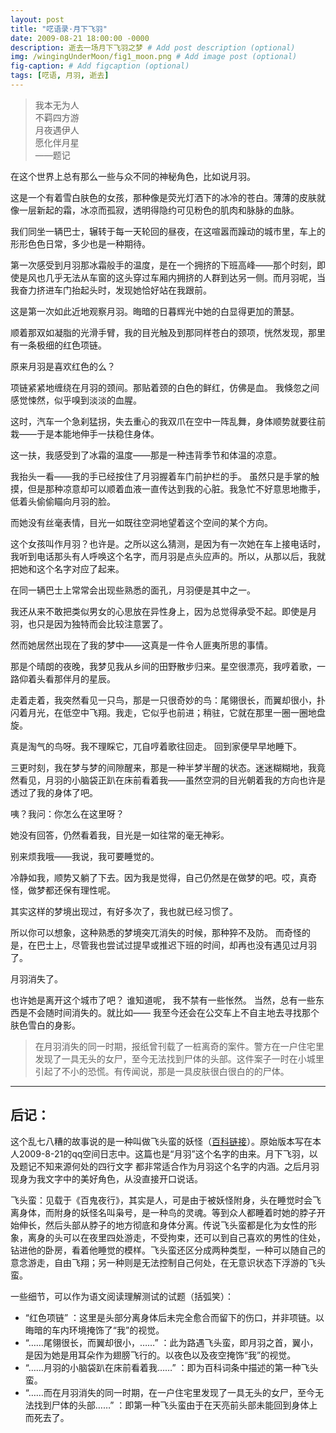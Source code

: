 ```yaml
---
layout: post
title: "呓语录·月下飞羽"
date: 2009-08-21 18:00:00 -0000
description: 逝去一场月下飞羽之梦 # Add post description (optional)
img: /wingingUnderMoon/fig1_moon.png # Add image post (optional)
fig-caption: # Add figcaption (optional)
tags: [呓语, 月羽, 逝去]
---
```



>我本无为人\
不羁四方游\
月夜遇伊人\
愿化伴月星\
——题记

在这个世界上总有那么一些与众不同的神秘角色，比如说月羽。 

这是一个有着雪白肤色的女孩，那种像是荧光灯洒下的冰冷的苍白。薄薄的皮肤就像一层新起的霜，冰凉而孤寂，透明得隐约可见粉色的肌肉和脉脉的血脉。

我们同坐一辆巴士，辗转于每一天轮回的昼夜，在这喧嚣而躁动的城市里，车上的形形色色日常，多少也是一种期待。


第一次感受到月羽那冰霜般手的温度，是在一个拥挤的下班高峰——那个时刻，即使是风也几乎无法从车窗的这头穿过车厢内拥挤的人群到达另一侧。而月羽呢，当我奋力挤进车门抬起头时，发现她恰好站在我跟前。

这是第一次如此近地观察月羽。晦暗的日暮辉光中她的白显得更加的萧瑟。

顺着那双如凝脂的光滑手臂，我的目光触及到那同样苍白的颈项，恍然发现，那里有一条极细的红色项链。

原来月羽是喜欢红色的么？

项链紧紧地缠绕在月羽的颈间。那贴着颈的白色的鲜红，仿佛是血。
我倏忽之间感觉悚然，似乎嗅到淡淡的血腥。

这时，汽车一个急刹猛拐，失去重心的我双爪在空中一阵乱舞，身体顺势就要往前栽——于是本能地伸手一扶稳住身体。 

这一扶，我感受到了冰霜的温度——那是一种违背季节和体温的凉意。

我抬头一看——我的手已经按住了月羽握着车门前护栏的手。 
虽然只是手掌的触摸，但是那种凉意却可以顺着血液一直传达到我的心脏。我急忙不好意思地撒手，低着头偷偷瞄向月羽的脸。

而她没有丝毫表情，目光一如既往空洞地望着这个空间的某个方向。

这个女孩叫作月羽？也许是。之所以这么猜测，是因为有一次她在车上接电话时，我听到电话那头有人呼唤这个名字，而月羽是点头应声的。所以，从那以后，我就把她和这个名字对应了起来。

在同一辆巴士上常常会出现些熟悉的面孔，月羽便是其中之一。 

我还从来不敢把类似男女的心思放在异性身上，因为总觉得承受不起。即使是月羽，也只是因为独特而会比较注意罢了。

然而她居然出现在了我的梦中——这真是一件令人匪夷所思的事情。 

那是个晴朗的夜晚，我梦见我从乡间的田野散步归来。星空很漂亮，我哼着歌，一路仰着头看那伴月的星辰。

走着走着，我突然看见一只鸟，那是一只很奇妙的鸟：尾翎很长，而翼却很小，扑闪着月光，在低空中飞翔。我走，它似乎也前进；稍驻，它就在那里一圈一圈地盘旋。 

真是淘气的鸟呀。我不理睬它，兀自哼着歌往回走。 回到家便早早地睡下。

三更时刻，我在梦与梦的间隙醒来，那是一种半梦半醒的状态。迷迷糊糊地，我竟然看见，月羽的小脑袋正趴在床前看着我——虽然空洞的目光朝着我的方向也许是透过了我的身体了吧。

咦？我问：你怎么在这里呀？ 

她没有回答，仍然看着我，目光是一如往常的毫无神彩。 

别来烦我哦——我说，我可要睡觉的。

冷静如我，顺势又躺了下去。因为我是觉得，自己仍然是在做梦的吧。哎，真奇怪，做梦都还保有理性呢。 

其实这样的梦境出现过，有好多次了，我也就已经习惯了。

所以你可以想象，这种熟悉的梦境突兀消失的时候，那种猝不及防。
而奇怪的是，在巴士上，尽管我也尝试过提早或推迟下班的时间，却再也没有遇见过月羽了。

月羽消失了。

也许她是离开这个城市了吧？
谁知道呢，
我不禁有一些怅然。
当然，总有一些东西是不会随时间消失的。就比如——
我至今还会在公交车上不自主地去寻找那个肤色雪白的身影。

>在月羽消失的同一时期，报纸曾刊载了一桩离奇的案件。警方在一户住宅里发现了一具无头的女尸，至今无法找到尸体的头部。这件案子一时在小城里引起了不小的恐慌。有传闻说，那是一具皮肤很白很白的的尸体。

***
## 后记：
这个乱七八糟的故事说的是一种叫做飞头蛮的妖怪（[百科链接](http://baike.baidu.com/view/106710.htm)）。原始版本写在本人2009-8-21的qq空间日志中。这篇也是“月羽”这个名字的由来。月下飞羽，以及题记不知来源何处的四行文字 都非常适合作为月羽这个名字的内涵。之后月羽现身为我文字中的美好角色，从没直接开口说话。

飞头蛮：见载于《百鬼夜行》，其实是人，可是由于被妖怪附身，头在睡觉时会飞离身体，而附身的妖怪名叫枭号，是一种鸟的灵魂。等到众人都睡着时她的脖子开始伸长，然后头部从脖子的地方彻底和身体分离。传说飞头蛮都是化为女性的形象，离身的头可以在夜里四处游走，不受拘束，还可以到自己喜欢的男性的住处，钻进他的卧房，看着他睡觉的模样。飞头蛮还区分成两种类型，一种可以随自己的意念游走，自由飞翔；另一种则是无法控制自己何处，在无意识状态下浮游的飞头蛮。 

一些细节，可以作为语文阅读理解测试的试题（括弧笑）：
- “红色项链” ：这里是头部分离身体后未完全愈合而留下的伤口，并非项链。以晦暗的车内环境掩饰了“我”的视觉。 
- “……尾翎很长，而翼却很小，……” ：此为路遇飞头蛮，即月羽之首，翼小，是因为她是用耳朵作为翅膀飞行的。以夜色以及夜空掩饰“我”的视觉。 
- “……月羽的小脑袋趴在床前看着我……” ：即为百科词条中描述的第一种飞头蛮。
- “……而在月羽消失的同一时期，在一户住宅里发现了一具无头的女尸，至今无法找到尸体的头部……” ：即第一种飞头蛮由于在天亮前头部未能回到身体上而死去了。
